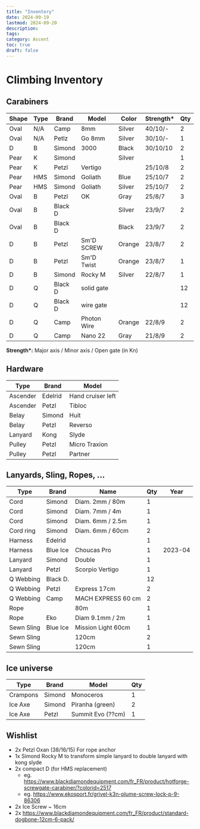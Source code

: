 ```yaml
---
title: "Inventory"
date: 2024-09-19
lastmod: 2024-09-20
description:
tags:
category: Ascent
toc: true
draft: false
---
```

# Climbing Inventory
## Carabiners
| Shape | Type | Brand   | Model       | Color  | Strength* | Qty |
| ----- | ---- | ------- | ----------- | ------ | --------- | --- |
| Oval  | N/A  | Camp    | 8mm         | Silver | 40/10/-   | 2   |
| Oval  | N/A  | Petlz   | Go 8mm      | Silver | 30/10/-   | 1   |
| D     | B    | Simond  | 3000        | Black  | 30/10/10  | 2   |
| Pear  | K    | Simond  |             | Silver |           | 1   |
| Pear  | K    | Petzl   | Vertigo     |        | 25/10/8   | 2   |
| Pear  | HMS  | Simond  | Goliath     | Blue   | 25/10/7   | 2   |
| Pear  | HMS  | Simond  | Goliath     | Silver | 25/10/7   | 2   |
| Oval  | B    | Petzl   | OK          | Gray   | 25/8/7    | 3   |
| Oval  | B    | Black D |             | Silver | 23/9/7    | 2   |
| Oval  | B    | Black D |             | Black  | 23/9/7    | 2   |
| D     | B    | Petzl   | Sm'D SCREW  | Orange | 23/8/7    | 2   |
| D     | B    | Petzl   | Sm'D Twist  | Orange | 23/8/7    | 1   |
| D     | B    | Simond  | Rocky M     | Silver | 22/8/7    | 1   |
| D     | Q    | Black D | solid gate  |        |           | 12  |
| D     | Q    | Black D | wire gate   |        |           | 12  |
| D     | Q    | Camp    | Photon Wire | Orange | 22/8/9    | 2   |
| D     | Q    | Camp    | Nano 22     | Gray   | 21/8/9    | 2   |

**Strength\*:** Major axis / Minor axis / Open gate (in Kn)

## Hardware
| Type     | Brand   | Model             |
| -------- | ------- | ----------------- |
| Ascender | Edelrid | Hand cruiser left |
| Ascender | Petzl   | Tibloc            |
| Belay    | Simond  | Huit              |
| Belay    | Petzl   | Reverso           |
| Lanyard  | Kong    | Slyde             |
| Pulley   | Petzl   | Micro Traxion     |
| Pulley   | Petzl   | Partner           |

## Lanyards, Sling, Ropes, ...
| Type       | Brand    | Name               | Qty | Year    |
| ---------- | -------- | ------------------ | --- | ------- |
| Cord       | Simond   | Diam. 2mm / 80m    |   1 |         |
| Cord       | Simond   | Diam. 7mm / 4m     |   1 |         |
| Cord       | Simond   | Diam. 6mm / 2.5m   |   1 |         |
| Cord ring  | Simond   | Diam. 6mm / 60cm   |   2 |         |
| Harness    | Edelrid  |                    |   1 |         |
| Harness    | Blue Ice | Choucas Pro        |   1 | 2023-04 |
| Lanyard    | Simond   | Double             |   1 |         |
| Lanyard    | Petzl    | Scorpio Vertigo    |   1 |         |
| Q Webbing  | Black D. |                    |  12 |         |
| Q Webbing  | Petzl    | Express 17cm       |   2 |         |
| Q Webbing  | Camp     | MACH EXPRESS 60 cm |   2 |         |
| Rope       |          | 80m                |   1 |         |
| Rope       | Eko      | Diam 9.1mm / 2m    |   1 |         |
| Sewn Sling | Blue Ice | Mission Light 60cm |   1 |         |
| Sewn Sling |          | 120cm              |   2 |         |
| Sewn Sling |          | 120cm              |   1 |         |

## Ice universe
| Type     | Brand   | Model           | Qty |
| -------- | ------- | --------------- | --- |
| Crampons | Simond  | Monoceros         | 1 |
| Ice Axe  | Simond  | Piranha (green)   | 2 |
| Ice Axe  | Petzl   | Summit Evo (??cm) | 1 |     

## Wishlist
- 2x Petzl Oxan (38/16/15) For rope anchor
- 1x Simond Rocky M to transform simple lanyard to double lanyard with kong slyde
- 2x compact D (for HMS replacement)
  - eg. https://www.blackdiamondequipment.com/fr_FR/product/hotforge-screwgate-carabiner/?colorid=2517
  - eg. https://www.ekosport.fr/grivel-k3n-plume-screw-lock-p-9-86306
- 2x Ice Screw ~ 16cm
- 2x https://www.blackdiamondequipment.com/fr_FR/product/standard-dogbone-12cm-6-pack/
